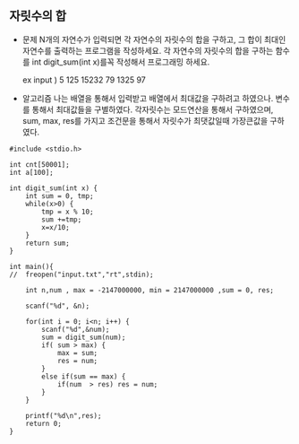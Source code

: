 ## 자릿수의 합

* 문제 
N개의 자연수가 입력되면 각 자연수의 자릿수의 합을 구하고, 그 합이 최대인 자연수를 출력하는 프로그램을 작성하세요. 각 자연수의 자릿수의 합을 구하는 함수를 int digit_sum(int x)를꼭 작성해서 프로그래밍 하세요.

	ex input ) 5 
			   125 15232 79 1325 97
* 알고리즘
나는 배열을 통해서 입력받고 배열에서 최대값을 구하려고 하였으나. 변수를 통해서 최대값들을 구별하였다.
각자릿수는 모드연산을 통해서 구하였으며, sum, max, res를 가지고 조건문을 통해서 자릿수가 최댓값일때 가장큰값을 구하였다.

```
#include <stdio.h>

int cnt[50001];
int a[100];

int digit_sum(int x) {
	int sum = 0, tmp;
	while(x>0) {
		tmp = x % 10;
		sum +=tmp;
		x=x/10;
	}
	return sum;
}

int main(){
//	freopen("input.txt","rt",stdin);

	int n,num , max = -2147000000, min = 2147000000 ,sum = 0, res;

	scanf("%d", &n);

	for(int i = 0; i<n; i++) {
		scanf("%d",&num);
		sum = digit_sum(num);
		if( sum > max) {
			max = sum;
			res = num;
		}
		else if(sum == max) {
		 	if(num  > res) res = num;
		}
	}

	printf("%d\n",res);
	return 0;
}

```
